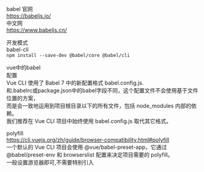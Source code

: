 babel 官网  
https://babeljs.io/  
中文网  
https://www.babeljs.cn/  
  
  
开发模式  
babel-cli  
`npm install --save-dev @babel/core @babel/cli`  
  
vue中的babel  
配置  
Vue CLI 使用了 Babel 7 中的新配置格式 babel.config.js.  
和.babelrc或package.json中的babel字段不同，这个配置文件不会使用基于文件位置的方案，  
而是会一致地运用到项目根目录以下的所有文件，包括 node_modules 内部的依赖。  
我们推荐在 Vue CLI 项目中始终使用 babel.config.js 取代其它格式。  
  
polyfill  
https://cli.vuejs.org/zh/guide/browser-compatibility.html#polyfill  
一个默认的 Vue CLI 项目会使用 @vue/babel-preset-app，它通过 @babel/preset-env 和 browserslist 配置来决定项目需要的 polyfill。  
一般设置游览器即可,不需要特别引入  
        
